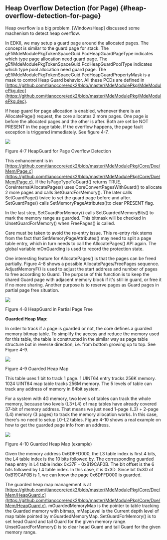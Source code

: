## Heap Overflow Detection (for Page) {#heap-overflow-detection-for-page}

Heap overflow is a big problem. [WindowsHeap] discussed some machenism to detect heap overflow.

In EDKII, we may setup a guard page around the allocated pages. The concept is similar to the guard page for stack. The gEfiMdeModulePkgTokenSpaceGuid.PcdHeapGuardPageType indicates which type page allocation need guard page. The gEfiMdeModulePkgTokenSpaceGuid.PcdHeapGuardPoolType indicates which type pool allocation need guard page. The gEfiMdeModulePkgTokenSpaceGuid.PcdHeapGuardPropertyMask is a mask to control Heap Guard behavior. All these PCDs are defined in [https://github.com/tianocore/edk2/blob/master/MdeModulePkg/MdeModulePkg.dec](https://github.com/tianocore/edk2/blob/master/MdeModulePkg/MdeModulePkg.dec).

If heap guard for page allocation is enabled, whenever there is an AllocatePage() request, the core allocates 2 more pages. One page is before the allocated pages and the other is after. Both are set be NOT PRESENT in the page table. If the overflow happens, the page fault exception is triggered immediately. See figure 4-7.

![](Mydir/media/image22.png)

Figure 4-7 HeapGuard for Page Overflow Detection

This enhancement is in [https://github.com/tianocore/edk2/blob/master/MdeModulePkg/Core/Dxe/Mem/Page.c](https://github.com/tianocore/edk2/blob/master/MdeModulePkg/Core/Dxe/Mem/Page.c). If the IsPageTypeToGuard() returns TRUE, CoreInternalAllocatePages() uses CoreConvertPagesWithGuard() to allocate 2 more pages and calls SetGuardForMemory(). The later calls SetGuardPage() twice to set the guard page before and after. SetGuardPage() calls SetMemoryPageAttributes()to clear PRESENT flag.

In the last step, SetGuardForMemory() calls SetGuardedMemoryBits() to mark the memory range as guarded. This bitmask will be checked in UnsetGuardForMemory() when FreePages() is called.

Care must be taken to avoid the re-entry issue. This re-entry risk stems from the fact that SetMemoryPageAttributes() may need to split a page table entry, which in turn needs to call the AllocatePages() API again. The global variable mOnGuarding is used to record the protection state.

One interesting feature for AllocatePages() is that the pages can be freed partially. Figure 4-8 shows a possible AllocatePages/FreePages sequence. AdjustMemoryF() is used to adjust the start address and number of pages to free according to Guard. The purpose of this function is to keep the shared Guard page with adjacent memory block if it&#039;s still in guard, or free it if no more sharing. Another purpose is to reserve pages as Guard pages in partial page free situation.

![](Mydir/media/image23.png)

Figure 4-8 HeapGuard in Partial Page Free

**Guarded Heap Map**:

In order to track if a page is guarded or not, the core defines a guarded memory bitmap table. To simplify the access and reduce the memory used for this table, the table is constructed in the similar way as page table structure but in reverse direction, i.e. from bottom growing up to top. See Figure 4-9.

![](Mydir/media/image24.png)

Figure 4-9 Guarded Heap Map

This table uses 1 bit to track 1 page. 1 UINT64 entry tracks 256K memory. 1024 UINT64 map table tracks 256M memory. The 5 levels of table can track any address of memory in 64bit system.

For a system with 4G memory, two levels of tables can track the whole memory, because two levels (L3+L4) of map tables have already covered 37-bit of memory address. That means we just need 1-page (L3) + 2-page (L4) memory (3 pages) to track the memory allocation works. In this case, there&#039;s no need to setup L0-L2 tables. Figure 4-10 shows a real example on how to get the guarded page info from an address.

![](Mydir/media/image25.png)

Figure 4-10 Guarded Heap Map (example)

Given the memory address 0x6DFFD000, the L3 table index is first 4 bits, the L4 table index is the 10 bits followed by. The corresponding guarded heap entry in L4 table index 0x37F – 0xB19CAF0B. The bit offset is the 6 bits followed by L4 table index. In this case, it is 0x3D. Since bit 0x3D of 0xB19CAF0B is 1, we can know the page 0x6DFFD000 is guarded.

The guarded heap map management is at [https://github.com/tianocore/edk2/blob/master/MdeModulePkg/Core/Dxe/Mem/HeapGuard.c](https://github.com/tianocore/edk2/blob/master/MdeModulePkg/Core/Dxe/Mem/HeapGuard.c). mGuardedMemoryMap is the pointer to table tracking the Guarded memory with bitmap, mMapLevel is the Current depth level of map table pointed by mGuardedMemoryMap. SetGuardForMemory() is to set head Guard and tail Guard for the given memory range. UnsetGuardForMemory() is to clear head Guard and tail Guard for the given memory range.